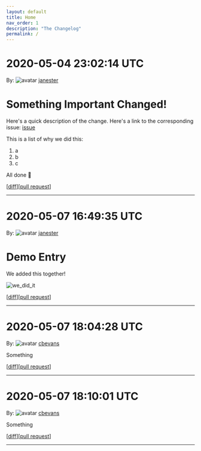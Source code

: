 ```yaml
---
layout: default
title: Home
nav_order: 1
description: "The Changelog"
permalink: /
---
```


# 2020-05-04 23:02:14 UTC

By: ![avatar](https://avatars1.githubusercontent.com/u/3330181?v=4&s=50) [janester](https://github.com/janester)

# Something Important Changed!

Here's a quick description of the change. Here's a link to the corresponding issue: [issue]()

This is a list of why we did this:

1. a
1. b
1. c

All done 🎉

[[diff](https://github.com/githubsatelliteworkshops/webhooks-with-rest/pull/9.diff)][[pull request](https://github.com/githubsatelliteworkshops/webhooks-with-rest/pull/9)]
* * *

# 2020-05-07 16:49:35 UTC

By: ![avatar](https://avatars1.githubusercontent.com/u/3330181?v=4&s=50) [janester](https://github.com/janester)

# Demo Entry

We added this together!

![we_did_it](https://user-images.githubusercontent.com/3330181/80780711-e9343480-8b3d-11ea-8a54-ab9fe9e70f95.gif)

[[diff](https://github.com/githubsatelliteworkshops/webhooks-with-rest/pull/20.diff)][[pull request](https://github.com/githubsatelliteworkshops/webhooks-with-rest/pull/20)]
* * *
# 2020-05-07 18:04:28 UTC

By: ![avatar](https://avatars0.githubusercontent.com/u/10800778?v=4&s=50) [cbevans](https://github.com/cbevans)

Something

[[diff](https://github.com/cbevans/webhooks-with-rest/pull/1.diff)][[pull request](https://github.com/cbevans/webhooks-with-rest/pull/1)]
* * *
# 2020-05-07 18:10:01 UTC

By: ![avatar](https://avatars0.githubusercontent.com/u/10800778?v=4&s=50) [cbevans](https://github.com/cbevans)

Something

[[diff](https://github.com/cbevans/webhooks-with-rest/pull/1.diff)][[pull request](https://github.com/cbevans/webhooks-with-rest/pull/1)]
* * *
